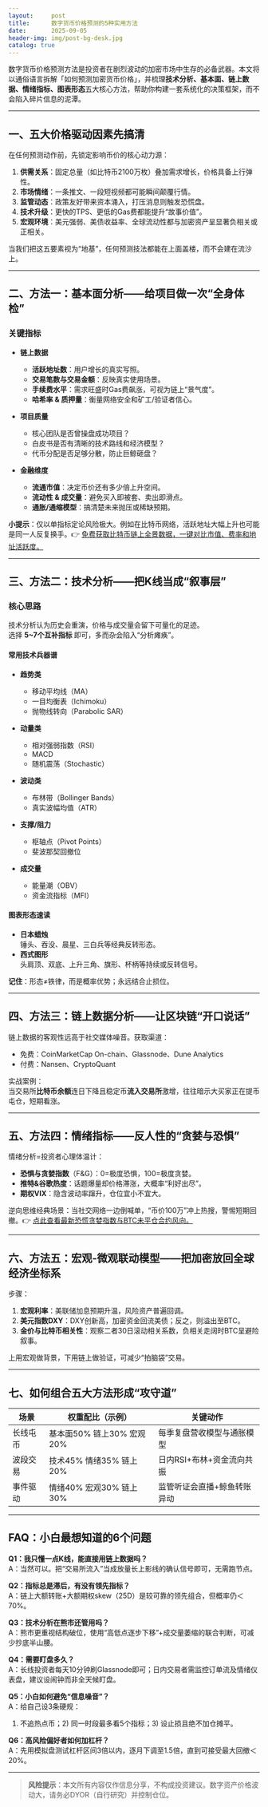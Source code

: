 ```yaml
---
layout:     post
title:      数字货币价格预测的5种实用方法
date:       2025-09-05
header-img: img/post-bg-desk.jpg
catalog: true
---
```


数字货币价格预测方法是投资者在剧烈波动的加密市场中生存的必备武器。本文将以通俗语言拆解「如何预测加密货币价格」，并梳理**技术分析、基本面、链上数据、情绪指标、图表形态**五大核心方法，帮助你构建一套系统化的决策框架，而不会陷入碎片信息的泥潭。

---

## 一、五大价格驱动因素先搞清

在任何预测动作前，先锁定影响币价的核心动力源：

1. **供需关系**：固定总量（如比特币2100万枚）叠加需求增长，价格具备上行弹性。  
2. **市场情绪**：一条推文、一段短视频都可能瞬间颠覆行情。  
3. **监管动态**：政策友好带来资本涌入，打压消息则触发恐慌盘。  
4. **技术升级**：更快的TPS、更低的Gas费都能提升“故事价值”。  
5. **宏观环境**：美元强弱、美债收益率、全球流动性都与加密资产呈显著负相关或正相关。  

当我们把这五要素视为“地基”，任何预测技法都能在上面盖楼，而不会建在流沙上。

---

## 二、方法一：基本面分析——给项目做一次“全身体检”

### 关键指标

- **链上数据**  
  - **活跃地址数**：用户增长的真实写照。  
  - **交易笔数与交易金额**：反映真实使用场景。  
  - **手续费水平**：需求旺盛时Gas费飙涨，可视为链上“景气度”。  
  - **哈希率 & 质押量**：衡量网络安全和矿工/验证者信心。

- **项目质量**  
  - 核心团队是否曾操盘成功项目？  
  - 白皮书是否有清晰的技术路线和经济模型？  
  - 代币分配是否足够分散，防止巨鲸砸盘？  

- **金融维度**  
  - **流通市值**：决定币价还有多少倍上升空间。  
  - **流动性 & 成交量**：避免买入即被套、卖出即滑点。  
  - **通胀/通缩模型**：搞清楚未来抛压或稀缺预期。

**小提示**：仅以单指标定论风险极大。例如在比特币网络，活跃地址大幅上升也可能是同一人反复换手。👉 [免费获取比特币链上全景数据，一键对比市值、费率和地址活跃度。](https://okxdog.com/)

---

## 三、方法二：技术分析——把K线当成“叙事层”

### 核心思路

技术分析认为历史会重演，价格与成交量会留下可量化的足迹。  
选择 **5~7个互补指标** 即可，多而杂会陷入“分析瘫痪”。

#### 常用技术兵器谱

- **趋势类**  
  - 移动平均线（MA）  
  - 一目均衡表（Ichimoku）  
  - 抛物线转向（Parabolic SAR）

- **动量类**  
  - 相对强弱指数（RSI）  
  - MACD  
  - 随机震荡（Stochastic）

- **波动类**  
  - 布林带（Bollinger Bands）  
  - 真实波幅均值（ATR）

- **支撑/阻力**  
  - 枢轴点（Pivot Points）  
  - 斐波那契回撤位

- **成交量**  
  - 能量潮（OBV）  
  - 资金流指标（MFI）

#### 图表形态速读

- **日本蜡烛**  
  锤头、吞没、晨星、三白兵等经典反转形态。  
- **西式图形**  
  头肩顶、双底、上升三角、旗形、杯柄等持续或反转信号。

**记住**：形态≠铁律，而是概率优势；永远结合止损位。

---

## 四、方法三：链上数据分析——让区块链“开口说话”

链上数据的客观性远高于社交媒体噪音。获取渠道：

- 免费：CoinMarketCap On-chain、Glassnode、Dune Analytics  
- 付费：Nansen、CryptoQuant  

实战案例：  
当交易所**比特币余额**连日下降且稳定币**流入交易所**激增，往往暗示大买家正在提币屯仓，短期看涨。

---

## 五、方法四：情绪指标——反人性的“贪婪与恐惧”

情绪分析=投资者心理体温计：

- **恐惧与贪婪指数**（F&G）：0=极度恐惧，100=极度贪婪。  
- **推特&谷歌热度**：话题爆量却价格滞涨，大概率“利好出尽”。  
- **期权VIX**：隐含波动率蹿升，仓位宜小不宜大。

逆向思维经典场景：当社交网络一边倒喊单，“币价100万”冲上热搜，警惕短期回撤。👉 [点此查看最新恐慌贪婪指数与BTC未平仓合约风向。](https://okxdog.com/)

---

## 六、方法五：宏观-微观联动模型——把加密放回全球经济坐标系

步骤：

1. **宏观利率**：美联储加息预期升温，风险资产普遍回调。  
2. **美元指数DXY**：DXY创新高，加密资金回流美债；反之，则溢出至BTC。  
3. **金价与比特币相关性**：观察二者30日滚动相关系数，负相关走阔时BTC呈避险叙事。  

上用宏观做背景，下用链上做验证，可减少“拍脑袋”交易。

---

## 七、如何组合五大方法形成“攻守道”

| 场景 | 权重配比（示例） | 关键动作 |
| --- | --- | --- |
| 长线屯币 | 基本面50% 链上30% 宏观20% | 每季复盘营收模型与通胀模型 |
| 波段交易 | 技术45% 情绪35% 链上20% | 日内RSI+布林+资金流向共振 |
| 事件驱动 | 情绪40% 宏观30% 链上30% | 监管听证会直播+鲸鱼转账异动 |

---

## FAQ：小白最想知道的6个问题

**Q1：我只懂一点K线，能直接用链上数据吗？**  
A：当然可以。把“交易所流入”当成放量长上影线的确认信号即可，无需跑节点。  

**Q2：指标总是滞后，有没有领先指标？**  
A：链上大额转账+大额期权skew（25D）是较可靠的领先组合，但概率仍＜70%。  

**Q3：技术分析在熊市还管用吗？**  
A：熊市更重视结构破位，使用“高低点逐步下移”+成交量萎缩的联合判断，可减少抄底半山腰。  

**Q4：需要盯盘多久？**  
A：长线投资者每天10分钟刷Glassnode即可；日内交易者需监控订单流及情绪仪表盘，建议设闹钟而非全天候盯盘。  

**Q5：小白如何避免“信息噪音”？**  
A：给自己设3条硬规：  
1) 不追热点币；2) 同一时段最多看5个指标；3) 设止损且绝不加仓摊平。  

**Q6：高风险偏好者如何加杠杆？**  
A：先用模拟盘测试杠杆区间3倍以内，逐月下调至1.5倍，直到可接受最大回撤＜20%。  

---

> **风险提示**：本文所有内容仅作信息分享，不构成投资建议。数字资产价格波动大，请务必DYOR（自行研究）并控制仓位。